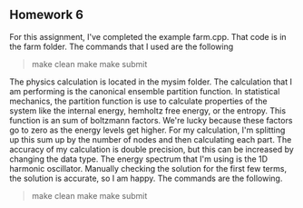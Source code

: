 ## Homework 6

For this assignment, I've completed the example farm.cpp. That code is in the farm folder. The commands that I used are the following
>make clean
>make
>make submit

The physics calculation is located in the mysim folder. The calculation that I am performing is the canonical ensemble partition function. In statistical mechanics, the partition function is use to calculate properties of the system like the internal energy, hemholtz free energy, or the entropy. This function is an sum of boltzmann factors. We're lucky because these factors go to zero as the energy levels get higher. For my calculation, I'm splitting up this sum up by the number of nodes and then calculating each part. The accuracy of my calculation is double precision, but this can be increased by changing the data type. The energy spectrum that I'm using is the 1D harmonic oscillator. Manually checking the solution for the first few terms, the solution is accurate, so I am happy. The commands are the following.
>make clean
>make
>make submit
